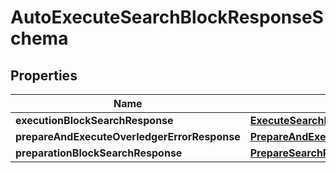 

# AutoExecuteSearchBlockResponseSchema


## Properties

Name | Type | Description | Notes
------------ | ------------- | ------------- | -------------
**executionBlockSearchResponse** | [**ExecuteSearchBlockResponse**](ExecuteSearchBlockResponse.md) |  |  [optional]
**prepareAndExecuteOverledgerErrorResponse** | [**PrepareAndExecuteOverledgerErrorResponse**](PrepareAndExecuteOverledgerErrorResponse.md) |  |  [optional]
**preparationBlockSearchResponse** | [**PrepareSearchResponseSchema**](PrepareSearchResponseSchema.md) |  |  [optional]



